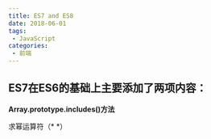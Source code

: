 ```yaml
---
title: ES7 and ES8
date: 2018-06-01
tags:
 - JavaScript        
categories: 
 - 前端
---
```



## ES7在ES6的基础上主要添加了两项内容：

 **Array.prototype.includes()方法**


 
求幂运算符（*  *）